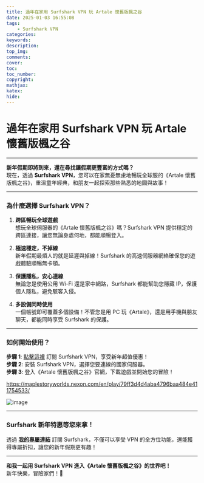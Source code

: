 ```yaml
---
title: 過年在家用 Surfshark VPN 玩 Artale 懷舊版楓之谷
date: 2025-01-03 16:55:08
tags:
    - Surfshark VPN
categories:
keywords:
description:
top_img:
comments:
cover:
toc:
toc_number:
copyright:
mathjax:
katex:
hide:
---
```


# 過年在家用 Surfshark VPN 玩 Artale 懷舊版楓之谷

---

**新年假期即將到來，還在尋找讓假期更豐富的方式嗎？**  
現在，透過 **Surfshark VPN**，您可以在家無憂無慮地暢玩全球服的《Artale 懷舊版楓之谷》，重溫童年經典，和朋友一起探索那些熟悉的地圖與故事！

---

### **為什麼選擇 Surfshark VPN？**

1. **跨區暢玩全球遊戲**  
   想玩全球伺服器的《Artale 懷舊版楓之谷》嗎？Surfshark VPN 提供穩定的跨區連接，讓您無論身處何地，都能順暢登入。

2. **極速穩定，不掉線**  
   新年假期最煩人的就是延遲與掉線！Surfshark 的高速伺服器網絡確保您的遊戲體驗順暢無卡頓。

3. **保護隱私，安心連線**  
   無論您是使用公用 Wi-Fi 還是家中網路，Surfshark 都能幫助您隱藏 IP，保護個人隱私，避免駭客入侵。

4. **多設備同時使用**  
   一個帳號即可覆蓋多個設備！不管您是用 PC 玩《Artale》，還是用手機與朋友聊天，都能同時享受 Surfshark 的保護。

---

### **如何開始使用？**

**步驟 1**: [點擊這裡](https://get.surfshark.net/aff_c?offer_id=926&aff_id=36065) 訂閱 Surfshark VPN，享受新年超值優惠！  
**步驟 2**: 安裝 Surfshark VPN，選擇您要連線的國家伺服器。  
**步驟 3**: 登入《Artale 懷舊版楓之谷》官網，下載遊戲並開始您的冒險！  

https://maplestoryworlds.nexon.com/en/play/79ff3d4d4aba4796baa484e411754533/

![image](https://hackmd.io/_uploads/HkDbBmHI1e.png)

---

### **Surfshark 新年特惠等您來拿！**  
透過 **[我的專屬連結](https://get.surfshark.net/aff_c?offer_id=926&aff_id=36065)** 訂閱 Surfshark，不僅可以享受 VPN 的全方位功能，還能獲得專屬折扣，讓您的新年假期更有趣！

---

**和我一起用 Surfshark VPN 進入《Artale 懷舊版楓之谷》的世界吧！**  
新年快樂，冒險家們！🎉